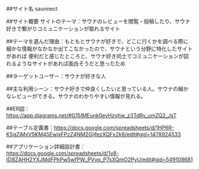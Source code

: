##サイト名
 saunnect

##サイト概要
サイトのテーマ：サウナのレビューを閲覧・投稿したり、サウナ好きで繋がりコミュニケーションが取れるサイト

##テーマを選んだ理由：もともとサウナが好きで、どこに行くかを調べる際に細かな情報がなかなか出てこなかったので、サウナという分野に特化したサイトがあれば
便利だと感じたところと、サウナ好き同士でコミュニケーションが図れるようなサイトがあれば面白そうだと思ったため

##ターゲットユーザー：サウナが好きな人

##主な利用シーン：サウナ好きで仲良くしたいと思っている人。サウナの細かなレビューができる。サウナのわかりやすい情報が見れる。

##ER図：https://app.diagrams.net/#G15IMEunk0eyHzyhw_z3TdRv_umZQ2_JsT

##テーブル定義書：https://docs.google.com/spreadsheets/d/1HP6R-KSgZjMxV5KM45EwixFPzZ4NM2GijfezXQFx2k8/edit#gid=1478924533

##アプリケーション詳細設計書：https://docs.google.com/spreadsheets/d/1v8-tD8ZAHH2YXJMdFPhPw5wfPW_PVvp_P7sXQmO2PyU/edit#gid=549108681